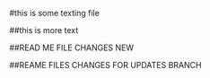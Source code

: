 #this is some texting file

##this is more text

##READ ME FILE CHANGES NEW

##REAME FILES CHANGES FOR UPDATES BRANCH